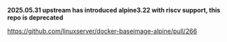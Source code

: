 **2025.05.31 upstream has introduced alpine3.22 with riscv support, this repo is deprecated**

https://github.com/linuxserver/docker-baseimage-alpine/pull/266
